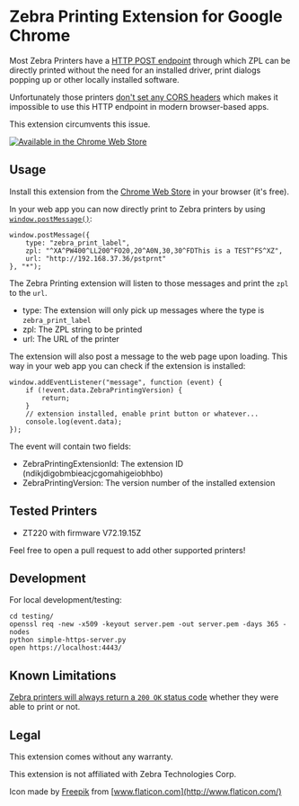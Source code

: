 # Zebra Printing Extension for Google Chrome

Most Zebra Printers have a [HTTP POST endpoint](https://developer.zebra.com/community/home/blog/2015/03/31/printing-from-websites-part-2) through which ZPL can be directly printed without the need for an installed driver, print dialogs popping up or other locally installed software.

Unfortunately those printers [don't set any CORS headers](https://developer.zebra.com/community/home/blog/2015/08/13/http-post-printing-and-cors) which makes it impossible to use this HTTP endpoint in modern browser-based apps.

This extension circumvents this issue.

[![Available in the Chrome Web Store](https://developer.chrome.com/webstore/images/ChromeWebStore_BadgeWBorder_v2_206x58.png)](https://chrome.google.com/webstore/detail/ndikjdigobmbieacjcgomahigeiobhbo)

## Usage

Install this extension from the [Chrome Web Store](https://chrome.google.com/webstore/detail/ndikjdigobmbieacjcgomahigeiobhbo) in your browser (it's free).

In your web app you can now directly print to Zebra printers by using [`window.postMessage()`](https://developer.mozilla.org/en-US/docs/Web/API/Window/postMessage):

    window.postMessage({
        type: "zebra_print_label",
        zpl: "^XA^PW400^LL200^FO20,20^A0N,30,30^FDThis is a TEST^FS^XZ",
        url: "http://192.168.37.36/pstprnt"
    }, "*");

The Zebra Printing extension will listen to those messages and print the `zpl` to the `url`.

- type: The extension will only pick up messages where the type is `zebra_print_label`
- zpl: The ZPL string to be printed
- url: The URL of the printer

The extension will also post a message to the web page upon loading. This way in your web app you can check if the extension is installed:

    window.addEventListener("message", function (event) {
        if (!event.data.ZebraPrintingVersion) {
            return;
        }
        // extension installed, enable print button or whatever...
        console.log(event.data);
    });

The event will contain two fields:

- ZebraPrintingExtensionId: The extension ID (ndikjdigobmbieacjcgomahigeiobhbo)
- ZebraPrintingVersion: The version number of the installed extension

## Tested Printers

- ZT220 with firmware V72.19.15Z

Feel free to open a pull request to add other supported printers!

## Development

For local development/testing:

    cd testing/
    openssl req -new -x509 -keyout server.pem -out server.pem -days 365 -nodes
    python simple-https-server.py
    open https://localhost:4443/

## Known Limitations

[Zebra printers will always return a `200 OK` status code](https://developer.zebra.com/community/home/blog/2015/12/02/http-post) whether they were able to print or not.

## Legal

This extension comes without any warranty.

This extension is not affiliated with Zebra Technologies Corp.

Icon made by [Freepik](https://www.flaticon.com/authors/freepik) from [www.flaticon.com](http://www.flaticon.com/)
